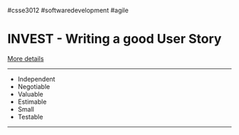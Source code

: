 #csse3012 #softwaredevelopment #agile 
# INVEST - Writing a good User Story
[More details](https://www.agilealliance.org/glossary/invest/#:~:text=A%20good%20user%20story%20should%20be%3A)
___
- Independent
- Negotiable
- Valuable
- Estimable
- Small
- Testable

___
